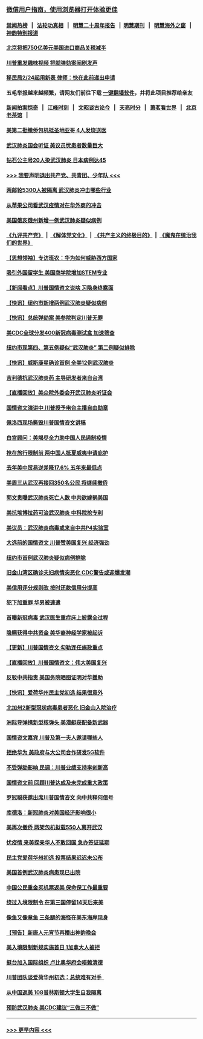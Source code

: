 ### [微信用户指南，使用浏览器打开体验更佳](https://github.com/gfw-breaker/banned-news1/blob/master/indexes/wechat-guide.md?t=0)
#### [禁闻热榜](热点新闻.md?t=0)  &nbsp;&nbsp;|&nbsp;&nbsp; [法轮功真相](https://github.com/gfw-breaker/truth/blob/master/README.md?t=0) &nbsp;&nbsp;|&nbsp;&nbsp; [明慧二十周年报告](https://github.com/gfw-breaker/mh-reports/blob/master/README.md?t=0) &nbsp;&nbsp;|&nbsp;&nbsp;[明慧期刊](https://github.com/gfw-breaker/mh-qikan) &nbsp;&nbsp;|&nbsp;&nbsp; [明慧海外之窗](https://github.com/gfw-breaker/mh-news/blob/master/README.md?t=0) &nbsp;&nbsp;|&nbsp;&nbsp; [神韵特别报道](https://github.com/gfw-breaker/mh-news/blob/master/shenyun.md?t=0)
#### [北京将把750亿美元美国进口商品关税减半](../pages/nsc412/n11848896.md?t=02062211) 
#### [川普重发趣味视频 将就弹劾案闹剧发声](../pages/nsc412/n11848715.md?t=02062211) 
#### [移民局2/24起用新表  律师：快在此前递出申请](../pages/nsc412/n11848220.md?t=02062211) 
#### 五毛举报越来越频繁，请网友们前往下载 [一键翻墙软件](https://github.com/gfw-breaker/ssr-accounts)，并将此项目推荐给亲友
#### [新闻拍案惊奇](https://github.com/gfw-breaker/banned-news1/blob/master/pages/link4.md) &nbsp;&nbsp;|&nbsp;&nbsp; [江峰时刻](https://github.com/gfw-breaker/banned-news1/blob/master/pages/link4.md) &nbsp;&nbsp;|&nbsp;&nbsp; [文昭谈古论今](https://github.com/gfw-breaker/banned-news1/blob/master/pages/link4.md) &nbsp;&nbsp;|&nbsp;&nbsp; [天亮时分](https://github.com/gfw-breaker/banned-news1/blob/master/pages/link4.md) &nbsp;&nbsp;|&nbsp;&nbsp; [萧茗看世界](https://github.com/gfw-breaker/banned-news1/blob/master/pages/link4.md) &nbsp;&nbsp;|&nbsp;&nbsp; [北京老茶馆](https://github.com/gfw-breaker/banned-news1/blob/master/pages/link4.md) &nbsp;&nbsp;|&nbsp;&nbsp; 
#### [美第二批撤侨包机抵圣地亚哥 4人发烧送医](../pages/nsc412/n11847923.md?t=02062211) 
#### [武汉肺炎国会听证 美议员忧患者数量巨大](../pages/nsc412/n11844851.md?t=02062211) 
#### [钻石公主号20人染武汉肺炎 日本病例达45](../pages/nsc412/n11847823.md?t=02062211) 
#### [>>> 我要声明退出共产党、共青团、少年队 <<<](https://github.com/begood0513/goodnews/blob/master/quit/letter.md) 
#### [两邮轮5300人被隔离 武汉肺炎冲击哪些行业](../pages/nsc412/n11847456.md?t=02062211) 
#### [从苹果公司看武汉疫情对在华外商的冲击](../pages/nsc412/n11847586.md?t=02062211) 
#### [美国俄亥俄州新增一例武汉肺炎疑似病例](../pages/nsc412/n11847714.md?t=02062211) 
#### [《九评共产党》](https://github.com/begood0513/9ping.md/blob/master/README.md) &nbsp;|&nbsp; [《解体党文化》](../../../../jtdwh.md/blob/master/README.md)  &nbsp;|&nbsp; [《共产主义的终极目的》](../../../../gczydzjmd.md/blob/master/README.md) &nbsp;|&nbsp; [《魔鬼在统治我们的世界》](../../../../mgztzwmdsj.md/blob/master/README.md) 
#### [【思想领袖】专访班农：华为如何威胁西方国家](../pages/nsc412/n11847306.md?t=02062211) 
#### [吸引外国留学生 美国商学院增加STEM专业](../pages/nsc412/n11847417.md?t=02062211) 
#### [【新闻看点】川普国情咨文说啥 习隐身终露面](../pages/nsc412/n11847016.md?t=02062211) 
#### [【快讯】纽约市新增两例武汉肺炎疑似病例](../pages/nsc412/n11847250.md?t=02062211) 
#### [【快讯】总统弹劾案 美参院判定川普无罪](../pages/nsc412/n11847316.md?t=02062211) 
#### [美CDC全球分发400新冠病毒测试盒 加速筛查](../pages/nsc412/n11847260.md?t=02062211) 
#### [纽约市现第四、第五例疑似“武汉肺炎”   第二例疑似排除](../pages/nsc412/n11847332.md?t=02062211) 
#### [【快讯】威斯康星确诊首例 全美12例武汉肺炎](../pages/nsc412/n11847162.md?t=02062211) 
#### [吉利德抗武汉肺炎药 主导研发者来自台湾](../pages/nsc412/n11847064.md?t=02062211) 
#### [【直播回放】美众院外委会开武汉肺炎听证会](../pages/nsc412/n11846727.md?t=02062211) 
#### [国情咨文演讲中 川普授予电台主播自由勋章](../pages/nsc412/n11846815.md?t=02062211) 
#### [佩洛西现场撕毁川普国情咨文讲稿](../pages/nsc412/n11846724.md?t=02062211) 
#### [白宫顾问：美竭尽全力助中国人民遏制疫情](../pages/nsc412/n11846756.md?t=02062211) 
#### [抢在旅行限制前 两中国人抵夏威夷申请庇护](../pages/nsc412/n11846866.md?t=02062211) 
#### [去年美中贸易逆差降17.6% 五年来最低点](../pages/nsc412/n11846755.md?t=02062211) 
#### [美周三从武汉再接回350名公民 将继续撤侨](../pages/nsc412/n11846705.md?t=02062211) 
#### [郭文贵曝武汉肺炎死亡人数 中共欲嫁祸美国](../pages/nsc412/n11846240.md?t=02062211) 
#### [美抗埃博拉药可治武汉肺炎 中科院抢专利](../pages/nsc412/n11846409.md?t=02062211) 
#### [美议员：武汉肺炎病毒或来自中共P4实验室](../pages/nsc412/n11846043.md?t=02062211) 
#### [大选前的国情咨文 川普赞美国复兴 经济强劲](../pages/nsc412/n11845526.md?t=02062211) 
#### [纽约市首例武汉肺炎疑似病例排除](../pages/nsc412/n11844989.md?t=02062211) 
#### [旧金山湾区确诊夫妇病情突恶化 CDC警告或迎爆发潮](../pages/nsc412/n11845730.md?t=02062211) 
#### [美信用评分规则改  按时还款信用分提高](../pages/nsc412/n11845488.md?t=02062211) 
#### [犯下加重罪 华男被速遣](../pages/nsc412/n11845476.md?t=02062211) 
#### [首曝新冠病毒 武汉医生重症床上披露全过程](../pages/nsc412/n11845150.md?t=02062211) 
#### [隐瞒获得中共资金 美华裔神经学家被起诉](../pages/nsc412/n11844879.md?t=02062211) 
#### [【更新】川普国情咨文 勾勒连任施政重点](../pages/nsc412/n11845223.md?t=02062211) 
#### [【直播回放】川普国情咨文：伟大美国复兴](../pages/nsc412/n11842079.md?t=02062211) 
#### [反驳中共指责 美国务院晒图证明对华援助](../pages/nsc412/n11844859.md?t=02062211) 
#### [【快讯】爱荷华州民主党初选 结果很意外](../pages/nsc412/n11844878.md?t=02062211) 
#### [北加州2新型冠状病毒患者恶化 旧金山入院治疗](../pages/nsc412/n11844842.md?t=02062211) 
#### [洲际导弹携新型核弹头 美潜艇获配备新武器](../pages/nsc412/n11844680.md?t=02062211) 
#### [国情咨文嘉宾 川普及第一夫人邀请哪些人](../pages/nsc412/n11844712.md?t=02062211) 
#### [拒绝华为 美政府与大公司合作研发5G软件](../pages/nsc412/n11844625.md?t=02062211) 
#### [不受弹劾影响 民调：川普业绩支持率创新高](../pages/nsc412/n11844622.md?t=02062211) 
#### [国情咨文前 回顾川普达成及未完成重大政策](../pages/nsc412/n11844581.md?t=02062211) 
#### [罗冠聪获邀出席川普国情咨文 向中共释何信号](../pages/nsc412/n11844355.md?t=02062211) 
#### [库德洛：新冠肺炎对美国经济影响很小](../pages/nsc412/n11844418.md?t=02062211) 
#### [美再次撤侨 两架包机拟载550人离开武汉](../pages/nsc412/n11844407.md?t=02062211) 
#### [忧疫情 来美探亲华人不敢回国 急办签证延期](../pages/nsc412/n11843344.md?t=02062211) 
#### [民主党爱荷华州初选 投票结果迟迟未公布](../pages/nsc412/n11844207.md?t=02062211) 
#### [美国首例武汉肺炎病患现已出院](../pages/nsc412/n11842740.md?t=02062211) 
#### [中国公民重金买机票返美 保命保工作最重要](../pages/nsc412/n11843282.md?t=02062211) 
#### [绕过入境限制令  在第三国停留14天后来美](../pages/nsc412/n11843341.md?t=02062211) 
#### [像鱼又像章鱼 三条腿的海怪在美东海岸现身](../pages/nsc412/n11843092.md?t=02062211) 
#### [【预告】新唐人元宵节再播出神韵晚会](../pages/nsc412/n11843192.md?t=02062211) 
#### [美入境限制新规实施首日 1加拿大人被拒](../pages/nsc412/n11843058.md?t=02062211) 
#### [挺台加入国际组织 卢比奥华府会唔赖清德](../pages/nsc412/n11843023.md?t=02062211) 
#### [川普团队谈爱荷华州初选：总统难有对手  ](../pages/nsc412/n11842867.md?t=02062211) 
#### [从中国返美 108普林斯顿大学生自我隔离](../pages/nsc412/n11842714.md?t=02062211) 
#### [预防武汉肺炎 美CDC建议“三做三不做”](../pages/nsc412/n11842700.md?t=02062211) 

----
#### [ >>> 更早内容 <<< ](../indexes/nsc412-earlier.md)
